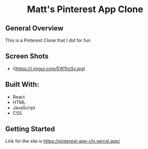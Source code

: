 <h1 align="center">Matt's Pinterest App Clone</h1>

</div>

## General Overview

This is a Pinterest Clone that I did for fun


## Screen Shots

* !(https://i.imgur.com/EW1hzSy.jpg)



## Built With:

- React
- HTML
- JavaScript
- CSS




## Getting Started

Link for the site is https://pinterest-app-chi.vercel.app/
